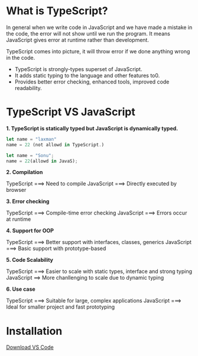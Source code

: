 # What is TypeScript?

In general when we write code in JavaScript and we have made a mistake in the code, the error will not show until we run the program. It means JavaScript gives error at runtime rather than development.

TypeScript comes into picture, it will throw error if we done anything wrong in the code.

- TypeScript is strongly-types superset of JavaScript.
- It adds static typing to the language and other features to0.
- Provides better error checking, enhanced tools, improved code readability.

# TypeScript VS JavaScript

**1. TypeScript is statically typed but JavaScript is dynamically typed.**

```ts
let name = "laxman"
name = 22 (not allowd in TypeScript.)
```

```js
let name = "Sonu";
name = 22(allowd in JavaS);
```

**2. Compilation**

TypeScript ===> Need to compile
JavaScript ===> Directly executed by browser

**3. Error checking**

TypeScript ===> Compile-time error checking
JavaScript ===> Errors occur at runtime

**4. Support for OOP**

TypeScript ===> Better support with interfaces, classes, generics
JavaScript ===> Basic support with prototype-based

**5. Code Scalability**

TypeScript ===> Easier to scale with static types, interface and strong typing
JavaScript ==> More chanllenging to scale due to dynamic typing

**6. Use case**

TypeScript ===> Suitable for large, complex applications
JavaScript ===> Ideal for smaller project and fast prototyping

# Installation

[Download VS Code](https://code.visualstudio.com/download)

